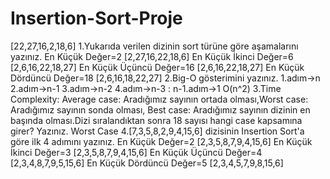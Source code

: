 # Insertion-Sort-Proje
[22,27,16,2,18,6]
1.Yukarıda verilen dizinin sort türüne göre aşamalarını yazınız.
   En Küçük Değer=2  [2,27,16,22,18,6]
   En Küçük İkinci Değer=6  [2,6,16,22,18,27]
   En Küçük Üçüncü Değer=16 [2,6,16,22,18,27]
   En Küçük Dördüncü Değer=18  [2,6,16,18,22,27]
2.Big-O gösterimini yazınız.
   1.adım->n
   2.adım->n-1
   3.adım->n-2
   4.adım->n-3
   :
   n-1.adım->1
   O(n^2)
3.Time Complexity: Average case: Aradığımız sayının ortada olması,Worst case: Aradığımız sayının sonda olması, Best case: Aradığımız sayının dizinin en başında olması.Dizi sıralandıktan sonra 18 sayısı hangi case kapsamına girer? Yazınız.
   Worst Case
 4.[7,3,5,8,2,9,4,15,6] dizisinin Insertion Sort'a göre ilk 4 adımını yazınız.
    En Küçük Değer=2  [2,3,5,8,7,9,4,15,6]
    En Küçük İkinci Değer=3  [2,3,5,8,7,9,4,15,6]
    En Küçük Üçüncü Değer=4  [2,3,4,8,7,9,5,15,6]
    En Küçük Dördüncü Değer=5 [2,3,4,5,7,9,8,15,6]




